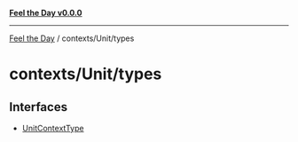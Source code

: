 [**Feel the Day v0.0.0**](../../../README.md)

***

[Feel the Day](../../../README.md) / contexts/Unit/types

# contexts/Unit/types

## Interfaces

- [UnitContextType](interfaces/UnitContextType.md)
